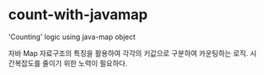 # count-with-javamap
'Counting' logic using java-map object

자바 Map 자료구조의 특징을 활용하여 각각의 키값으로 구분하여 카운팅하는 로직.
시간복잡도를 줄이기 위한 노력이 필요하다.
